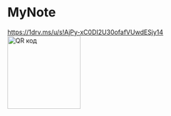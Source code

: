 # MyNote

https://1drv.ms/u/s!AjPy-xC0DI2U30ofafVUwdESjy14
<img src="http://qrcoder.ru/code/?https%3A%2F%2F1drv.ms%2Fu%2Fs%21AjPy-xC0DI2U30ofafVUwdESjy14&4&0" width="164" height="164" border="0" title="QR код">
